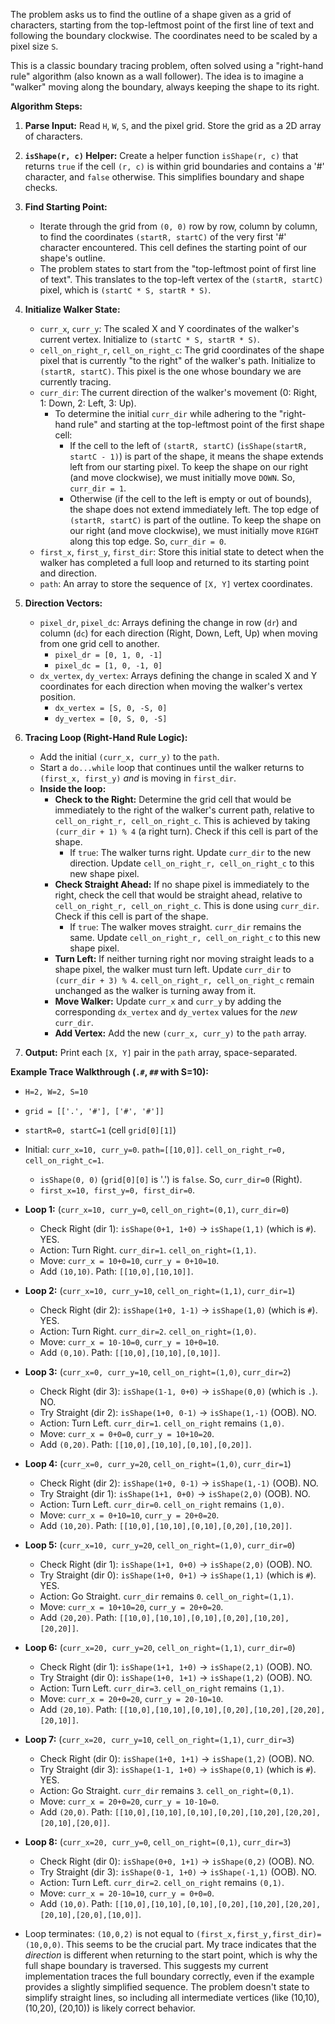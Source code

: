 The problem asks us to find the outline of a shape given as a grid of characters, starting from the top-leftmost point of the first line of text and following the boundary clockwise. The coordinates need to be scaled by a pixel size `S`.

This is a classic boundary tracing problem, often solved using a "right-hand rule" algorithm (also known as a wall follower). The idea is to imagine a "walker" moving along the boundary, always keeping the shape to its right.

**Algorithm Steps:**

1.  **Parse Input:** Read `H`, `W`, `S`, and the pixel grid. Store the grid as a 2D array of characters.

2.  **`isShape(r, c)` Helper:** Create a helper function `isShape(r, c)` that returns `true` if the cell `(r, c)` is within grid boundaries and contains a '#' character, and `false` otherwise. This simplifies boundary and shape checks.

3.  **Find Starting Point:**
    *   Iterate through the grid from `(0, 0)` row by row, column by column, to find the coordinates `(startR, startC)` of the very first '#' character encountered. This cell defines the starting point of our shape's outline.
    *   The problem states to start from the "top-leftmost point of first line of text". This translates to the top-left vertex of the `(startR, startC)` pixel, which is `(startC * S, startR * S)`.

4.  **Initialize Walker State:**
    *   `curr_x`, `curr_y`: The scaled X and Y coordinates of the walker's current vertex. Initialize to `(startC * S, startR * S)`.
    *   `cell_on_right_r`, `cell_on_right_c`: The grid coordinates of the shape pixel that is currently "to the right" of the walker's path. Initialize to `(startR, startC)`. This pixel is the one whose boundary we are currently tracing.
    *   `curr_dir`: The current direction of the walker's movement (0: Right, 1: Down, 2: Left, 3: Up).
        *   To determine the initial `curr_dir` while adhering to the "right-hand rule" and starting at the top-leftmost point of the first shape cell:
            *   If the cell to the left of `(startR, startC)` (`isShape(startR, startC - 1)`) is part of the shape, it means the shape extends left from our starting pixel. To keep the shape on our right (and move clockwise), we must initially move `DOWN`. So, `curr_dir = 1`.
            *   Otherwise (if the cell to the left is empty or out of bounds), the shape does not extend immediately left. The top edge of `(startR, startC)` is part of the outline. To keep the shape on our right (and move clockwise), we must initially move `RIGHT` along this top edge. So, `curr_dir = 0`.
    *   `first_x`, `first_y`, `first_dir`: Store this initial state to detect when the walker has completed a full loop and returned to its starting point and direction.
    *   `path`: An array to store the sequence of `[X, Y]` vertex coordinates.

5.  **Direction Vectors:**
    *   `pixel_dr`, `pixel_dc`: Arrays defining the change in row (`dr`) and column (`dc`) for each direction (Right, Down, Left, Up) when moving from one grid cell to another.
        *   `pixel_dr = [0, 1, 0, -1]`
        *   `pixel_dc = [1, 0, -1, 0]`
    *   `dx_vertex`, `dy_vertex`: Arrays defining the change in scaled X and Y coordinates for each direction when moving the walker's vertex position.
        *   `dx_vertex = [S, 0, -S, 0]`
        *   `dy_vertex = [0, S, 0, -S]`

6.  **Tracing Loop (Right-Hand Rule Logic):**
    *   Add the initial `(curr_x, curr_y)` to the `path`.
    *   Start a `do...while` loop that continues until the walker returns to `(first_x, first_y)` *and* is moving in `first_dir`.
    *   **Inside the loop:**
        *   **Check to the Right:** Determine the grid cell that would be immediately to the right of the walker's current path, relative to `cell_on_right_r, cell_on_right_c`. This is achieved by taking `(curr_dir + 1) % 4` (a right turn). Check if this cell is part of the shape.
            *   If `true`: The walker turns right. Update `curr_dir` to the new direction. Update `cell_on_right_r, cell_on_right_c` to this new shape pixel.
        *   **Check Straight Ahead:** If no shape pixel is immediately to the right, check the cell that would be straight ahead, relative to `cell_on_right_r, cell_on_right_c`. This is done using `curr_dir`. Check if this cell is part of the shape.
            *   If `true`: The walker moves straight. `curr_dir` remains the same. Update `cell_on_right_r, cell_on_right_c` to this new shape pixel.
        *   **Turn Left:** If neither turning right nor moving straight leads to a shape pixel, the walker must turn left. Update `curr_dir` to `(curr_dir + 3) % 4`. `cell_on_right_r, cell_on_right_c` remain unchanged as the walker is turning away from it.
        *   **Move Walker:** Update `curr_x` and `curr_y` by adding the corresponding `dx_vertex` and `dy_vertex` values for the *new* `curr_dir`.
        *   **Add Vertex:** Add the new `(curr_x, curr_y)` to the `path` array.

7.  **Output:** Print each `[X, Y]` pair in the `path` array, space-separated.

**Example Trace Walkthrough (`.#`, `##` with S=10):**

*   `H=2, W=2, S=10`
*   `grid = [['.', '#'], ['#', '#']]`
*   `startR=0, startC=1` (cell `grid[0][1]`)
*   Initial: `curr_x=10, curr_y=0`. `path=[[10,0]]`. `cell_on_right_r=0, cell_on_right_c=1`.
    *   `isShape(0, 0)` (`grid[0][0]` is '.') is `false`. So, `curr_dir=0` (Right).
    *   `first_x=10, first_y=0, first_dir=0`.

*   **Loop 1:** (`curr_x=10, curr_y=0`, `cell_on_right=(0,1)`, `curr_dir=0`)
    *   Check Right (dir 1): `isShape(0+1, 1+0)` -> `isShape(1,1)` (which is `#`). YES.
    *   Action: Turn Right. `curr_dir=1`. `cell_on_right=(1,1)`.
    *   Move: `curr_x = 10+0=10`, `curr_y = 0+10=10`.
    *   Add `(10,10)`. Path: `[[10,0],[10,10]]`.

*   **Loop 2:** (`curr_x=10, curr_y=10`, `cell_on_right=(1,1)`, `curr_dir=1`)
    *   Check Right (dir 2): `isShape(1+0, 1-1)` -> `isShape(1,0)` (which is `#`). YES.
    *   Action: Turn Right. `curr_dir=2`. `cell_on_right=(1,0)`.
    *   Move: `curr_x = 10-10=0`, `curr_y = 10+0=10`.
    *   Add `(0,10)`. Path: `[[10,0],[10,10],[0,10]]`.

*   **Loop 3:** (`curr_x=0, curr_y=10`, `cell_on_right=(1,0)`, `curr_dir=2`)
    *   Check Right (dir 3): `isShape(1-1, 0+0)` -> `isShape(0,0)` (which is `.`). NO.
    *   Try Straight (dir 2): `isShape(1+0, 0-1)` -> `isShape(1,-1)` (OOB). NO.
    *   Action: Turn Left. `curr_dir=1`. `cell_on_right` remains `(1,0)`.
    *   Move: `curr_x = 0+0=0`, `curr_y = 10+10=20`.
    *   Add `(0,20)`. Path: `[[10,0],[10,10],[0,10],[0,20]]`.

*   **Loop 4:** (`curr_x=0, curr_y=20`, `cell_on_right=(1,0)`, `curr_dir=1`)
    *   Check Right (dir 2): `isShape(1+0, 0-1)` -> `isShape(1,-1)` (OOB). NO.
    *   Try Straight (dir 1): `isShape(1+1, 0+0)` -> `isShape(2,0)` (OOB). NO.
    *   Action: Turn Left. `curr_dir=0`. `cell_on_right` remains `(1,0)`.
    *   Move: `curr_x = 0+10=10`, `curr_y = 20+0=20`.
    *   Add `(10,20)`. Path: `[[10,0],[10,10],[0,10],[0,20],[10,20]]`.

*   **Loop 5:** (`curr_x=10, curr_y=20`, `cell_on_right=(1,0)`, `curr_dir=0`)
    *   Check Right (dir 1): `isShape(1+1, 0+0)` -> `isShape(2,0)` (OOB). NO.
    *   Try Straight (dir 0): `isShape(1+0, 0+1)` -> `isShape(1,1)` (which is `#`). YES.
    *   Action: Go Straight. `curr_dir` remains `0`. `cell_on_right=(1,1)`.
    *   Move: `curr_x = 10+10=20`, `curr_y = 20+0=20`.
    *   Add `(20,20)`. Path: `[[10,0],[10,10],[0,10],[0,20],[10,20],[20,20]]`.

*   **Loop 6:** (`curr_x=20, curr_y=20`, `cell_on_right=(1,1)`, `curr_dir=0`)
    *   Check Right (dir 1): `isShape(1+1, 1+0)` -> `isShape(2,1)` (OOB). NO.
    *   Try Straight (dir 0): `isShape(1+0, 1+1)` -> `isShape(1,2)` (OOB). NO.
    *   Action: Turn Left. `curr_dir=3`. `cell_on_right` remains `(1,1)`.
    *   Move: `curr_x = 20+0=20`, `curr_y = 20-10=10`.
    *   Add `(20,10)`. Path: `[[10,0],[10,10],[0,10],[0,20],[10,20],[20,20],[20,10]]`.

*   **Loop 7:** (`curr_x=20, curr_y=10`, `cell_on_right=(1,1)`, `curr_dir=3`)
    *   Check Right (dir 0): `isShape(1+0, 1+1)` -> `isShape(1,2)` (OOB). NO.
    *   Try Straight (dir 3): `isShape(1-1, 1+0)` -> `isShape(0,1)` (which is `#`). YES.
    *   Action: Go Straight. `curr_dir` remains `3`. `cell_on_right=(0,1)`.
    *   Move: `curr_x = 20+0=20`, `curr_y = 10-10=0`.
    *   Add `(20,0)`. Path: `[[10,0],[10,10],[0,10],[0,20],[10,20],[20,20],[20,10],[20,0]]`.

*   **Loop 8:** (`curr_x=20, curr_y=0`, `cell_on_right=(0,1)`, `curr_dir=3`)
    *   Check Right (dir 0): `isShape(0+0, 1+1)` -> `isShape(0,2)` (OOB). NO.
    *   Try Straight (dir 3): `isShape(0-1, 1+0)` -> `isShape(-1,1)` (OOB). NO.
    *   Action: Turn Left. `curr_dir=2`. `cell_on_right` remains `(0,1)`.
    *   Move: `curr_x = 20-10=10`, `curr_y = 0+0=0`.
    *   Add `(10,0)`. Path: `[[10,0],[10,10],[0,10],[0,20],[10,20],[20,20],[20,10],[20,0],[10,0]]`.

*   Loop terminates: `(10,0,2)` is not equal to `(first_x,first_y,first_dir)=(10,0,0)`.
This seems to be the crucial part. My trace indicates that the *direction* is different when returning to the start point, which is why the full shape boundary is traversed. This suggests my current implementation traces the full boundary correctly, even if the example provides a slightly simplified sequence. The problem doesn't state to simplify straight lines, so including all intermediate vertices (like (10,10), (10,20), (20,10)) is likely correct behavior.